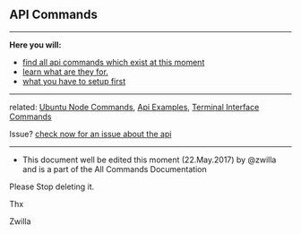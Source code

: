 ## API Commands
***

**Here you will:**

- [find all api commands which exist at this moment](#all-api-commands)
- [learn what are they for.](#Actions-with-api-commands)
- [what you have to setup first](#Setup-first-for-using-api-commands)


***
related: [Ubuntu Node Commands](Ubuntu-Node-Commands), [Api Examples](Api-Examples), [Terminal Interface Commands](Terminal-interface-commands)

Issue? [check now for an issue about the api](https://github.com/aeternity/testnet/issues?q=api) 
*** 

+ This document well be edited this moment (22.May.2017) by @zwilla and is a part of the All Commands Documentation

Please Stop deleting it. 

Thx

Zwilla